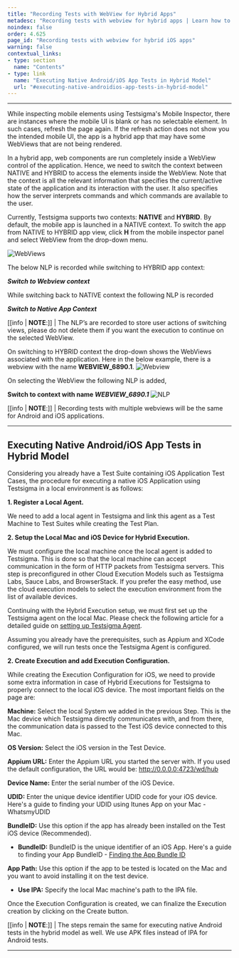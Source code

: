 ```yaml
---
title: "Recording Tests with WebView for Hybrid Apps"
metadesc: "Recording tests with webview for hybrid apps | Learn how to switch the app from NATIVE to HYBRID app view in Testsgima app while recording tests"
noindex: false
order: 4.625
page_id: "Recording tests with webview for hybrid iOS apps"
warning: false
contextual_links:
- type: section
  name: "Contents"
- type: link
  name: "Executing Native Android/iOS App Tests in Hybrid Model"
  url: "#executing-native-androidios-app-tests-in-hybrid-model"
---
```

---

While inspecting mobile elements using Testsigma's Mobile Inspector, there are instances where the mobile UI is blank or has no selectable element. In such cases, refresh the page again. If the refresh action does not show you the intended mobile UI, the app is a hybrid app that may have some WebViews that are not being rendered.

In a hybrid app, web components are run completely inside a WebView control of the application. Hence, we need to switch the context between NATIVE and HYBRID to access the elements inside the WebView. Note that the context is all the relevant information that specifies the current/active state of the application and its interaction with the user. It also specifies how the server interprets commands and which commands are available to the user.

Currently, Testsigma supports two contexts: **NATIVE** and **HYBRID**. By default, the mobile app is launched in a NATIVE context. To switch the app from NATIVE to HYBRID app view, click **H** from the mobile inspector panel and select WebView from the drop-down menu.

![WebViews](https://s3.amazonaws.com/static-docs.testsigma.com/new_images/projects/applications/HybridView.gif)

The below NLP is recorded while switching to HYBRID app context:

***Switch to Webview context***

While switching back to NATIVE context the following NLP is recorded

***Switch to Native App Context***

[[info | **NOTE**:]]
| The NLP’s are recorded to store user actions of switching views, please do not delete them if you want the execution to continue on the selected WebView.

On switching to HYBRID context the drop-down shows the WebViews associated with the application. Here in the below example, there is a webview with the name **WEBVIEW_6890.1**.
![Webview](https://s3.amazonaws.com/static-docs.testsigma.com/new_images/projects/applications/hbawv.png)

On selecting the WebView the following NLP is added,

**Switch to context with name *WEBVIEW_6890.1***
![NLP](https://s3.amazonaws.com/static-docs.testsigma.com/new_images/projects/applications/nplhawv.png)

[[info | **NOTE**:]]
| Recording tests with multiple webviews will be the same for Android and iOS applications.

---

## **Executing Native Android/iOS App Tests in Hybrid Model**

Considering you already have a Test Suite containing iOS Application Test Cases, the procedure for executing a native iOS Application using Testsigma in a local environment is as follows:

**1. Register a Local Agent.**

We need to add a local agent in Testsigma and link this agent as a Test Machine to Test Suites while creating the Test Plan.


**2. Setup the Local Mac and iOS Device for Hybrid Execution.**

We must configure the local machine once the local agent is added to Testsigma. This is done so that the local machine can accept communication in the form of HTTP packets from Testsigma servers. This step is preconfigured in other Cloud Execution Models such as Testsigma Labs, Sauce Labs, and BrowserStack. If you prefer the easy method, use the cloud execution models to select the execution environment from the list of available devices. 

Continuing with the Hybrid Execution setup, we must first set up the Testsigma agent on the local Mac. Please check the following article for a detailed guide on [setting up Testsigma Agent](https://testsigma.com/docs/agent/setup-on-windows-mac-linux/). 

Assuming you already have the prerequisites, such as Appium and XCode configured, we will run tests once the Testsigma Agent is configured. 

**2. Create Execution and add Execution Configuration.**

While creating the Execution Configuration for iOS, we need to provide some extra information in case of Hybrid Executions for Testsigma to properly connect to the local iOS device. The most important fields on the page are:

**Machine:** Select the local System we added in the previous Step. This is the Mac device which Testsigma directly communicates with, and from there, the communication data is passed to the Test iOS device connected to this Mac.

**OS Version:** Select the iOS version in the Test Device.

**Appium URL:** Enter the Appium URL you started the server with. If you used the default configuration, the URL would be:
http://0.0.0.0:4723/wd/hub

**Device Name:** Enter the serial number of the iOS Device.

**UDID:** Enter the unique device identifier UDID code for your iOS device. Here's a guide to finding your UDID using Itunes App on your Mac - WhatsmyUDID

**BundleID:** Use this option if the app has already been installed on the Test iOS device (Recommended).
- **BundleID:** BundleID is the unique identifier of an iOS App. Here's a guide to finding your App BundleID - [Finding the App Bundle ID](https://pspdfkit.com/guides/ios/faq/finding-the-app-bundle-id/)

**App Path:** Use this option if the app to be tested is located on the Mac and you want to avoid installing it on the test device.
- **Use IPA:** Specify the local Mac machine's path to the IPA file.

Once the Execution Configuration is created, we can finalize the Execution creation by clicking on the Create button.


[[info | **NOTE**:]]
| The steps remain the same for executing native Android tests in the hybrid model as well. We use APK files instead of IPA for Android tests. 

---